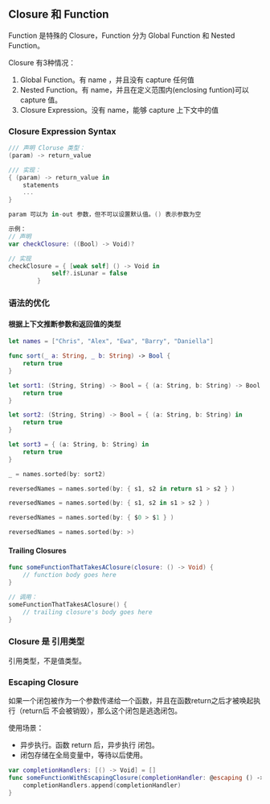 ## Closure 和 Function
  
Function 是特殊的 Closure，Function 分为 Global Function 和 Nested Function。

Closure 有3种情况：
1. Global Function。有 name ，并且没有 capture 任何值 
2. Nested Function。有 name，并且在定义范围内(enclosing funtion)可以 capture 值。
3. Closure Expression。没有 name，能够 capture 上下文中的值


### Closure Expression Syntax

``` Swift
/// 声明 Cloruse 类型：
(param) -> return_value

/// 实现：
{ (param) -> return_value in
    statements
    ...
}

param 可以为 in-out 参数，但不可以设置默认值。() 表示参数为空

示例：
// 声明
var checkClosure: ((Bool) -> Void)?

// 实现
checkClosure = { [weak self] () -> Void in
            self?.isLunar = false
        }
```


### 语法的优化

#### 根据上下文推断参数和返回值的类型

``` Swift
let names = ["Chris", "Alex", "Ewa", "Barry", "Daniella"]

func sort(_ a: String, _ b: String) -> Bool {
    return true
}

let sort1: (String, String) -> Bool = { (a: String, b: String) -> Bool in
    return true
}

let sort2: (String, String) -> Bool = { (a: String, b: String) in
    return true
}

let sort3 = { (a: String, b: String) in
    return true
}

_ = names.sorted(by: sort2)

reversedNames = names.sorted(by: { s1, s2 in return s1 > s2 } )

reversedNames = names.sorted(by: { s1, s2 in s1 > s2 } )

reversedNames = names.sorted(by: { $0 > $1 } )

reversedNames = names.sorted(by: >)

```

#### Trailing Closures

``` Swift
func someFunctionThatTakesAClosure(closure: () -> Void) {
    // function body goes here
}

// 调用：
someFunctionThatTakesAClosure() {
    // trailing closure's body goes here
}

```

### Closure 是 引用类型

引用类型，不是值类型。


### Escaping Closure

如果一个闭包被作为一个参数传递给一个函数，并且在函数return之后才被唤起执行（return后 不会被销毁），那么这个闭包是逃逸闭包。

使用场景：
- 异步执行。函数 return 后，异步执行 闭包。
- 闭包存储在全局变量中，等待以后使用。

``` Swift
var completionHandlers: [() -> Void] = []
func someFunctionWithEscapingClosure(completionHandler: @escaping () -> Void) {
    completionHandlers.append(completionHandler)
}
```







